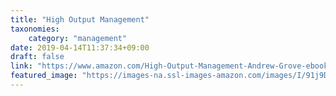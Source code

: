 ```yaml
---
title: "High Output Management"
taxonomies:
    category: "management"
date: 2019-04-14T11:37:34+09:00
draft: false
link: "https://www.amazon.com/High-Output-Management-Andrew-Grove-ebook/dp/B015VACHOK"
featured_image: "https://images-na.ssl-images-amazon.com/images/I/91j9DLZhD6L.jpg"
---
```


